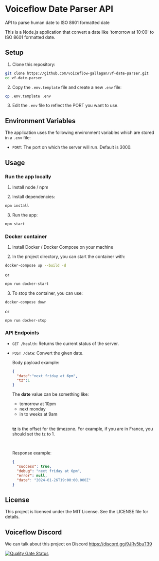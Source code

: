 # Voiceflow Date Parser API
API to parse human date to ISO 8601 formatted date

This is a Node.js application that convert a date like 'tomorrow at 10:00' to ISO 8601 formatted date.

## Setup

1. Clone this repository:

```bash
git clone https://github.com/voiceflow-gallagan/vf-date-parser.git
cd vf-date-parser
```

2. Copy the `.env.template` file and create a new `.env` file:

```bash
cp .env.template .env
```

3. Edit the `.env` file to reflect the PORT you want to use.

## Environment Variables

The application uses the following environment variables which are stored in a `.env` file:

- `PORT`: The port on which the server will run. Default is 3000.


## Usage

### Run the app locally

1. Install node / npm

2. Install dependencies:

```bash
npm install
```

3. Run the app:

```bash
npm start
```

### Docker container

1. Install Docker / Docker Compose on your machine

2. In the project directory, you can start the container with:

```bash
docker-compose up --build -d
```
or

```bash
npm run docker-start
```

3. To stop the container, you can use:

```bash
docker-compose down
```
or

```bash
npm run docker-stop
```


### API Endpoints

- `GET /health`: Returns the current status of the server.

- `POST /date`: Convert the given date.

  Body payload example:

    ```json
    {
      "date":"next friday at 6pm",
      "tz":1
    }
    ```

  The **date** value can be something like:
  - tomorrow at 10pm
  - next monday
  - in to weeks at 9am

  <br>

  **tz** is the offset for the timezone.
  For example, if you are in France, you should set the tz to 1.

  <br>

  Response example:

    ```json
    {
      "success": true,
      "debug": "next friday at 6pm",
      "error": null,
      "date": "2024-01-26T19:00:00.000Z"
    }
    ```

## License

This project is licensed under the MIT License. See the LICENSE file for details.

## Voiceflow Discord

We can talk about this project on Discord
https://discord.gg/9JRv5buT39

[![Quality Gate Status](https://sonarcloud.io/api/project_badges/measure?project=voiceflow-community_vf-date-parser&metric=alert_status)](https://sonarcloud.io/summary/new_code?id=voiceflow-community_vf-date-parser)
